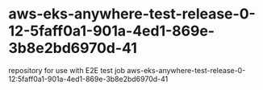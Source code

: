 # aws-eks-anywhere-test-release-0-12-5faff0a1-901a-4ed1-869e-3b8e2bd6970d-41
repository for use with E2E test job aws-eks-anywhere-test-release-0-12:5faff0a1-901a-4ed1-869e-3b8e2bd6970d-41
